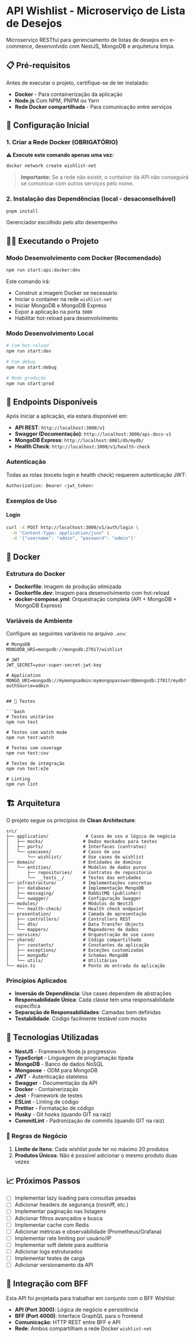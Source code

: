 # API Wishlist - Microserviço de Lista de Desejos

Microserviço RESTful para gerenciamento de listas de desejos em e-commerce, desenvolvido com NestJS, MongoDB e arquitetura limpa.

## 📋 Pré-requisitos

Antes de executar o projeto, certifique-se de ter instalado:

- **Docker** - Para containerização da aplicação
- **Node.js** Com NPM, PNPM ou Yarn
- **Rede Docker compartilhada** - Para comunicação entre serviços

## 🚀 Configuração Inicial

### 1. Criar a Rede Docker (OBRIGATÓRIO)

**⚠️ Execute este comando apenas uma vez:**

```bash
docker network create wishlist-net
```

> **Importante:** Se a rede não existir, o container da API não conseguirá se comunicar com outros serviços pelo nome.

### 2. Instalação das Dependências (local - desaconselhável)

```bash
pnpm install
```
Gerenciador escolhido pelo alto desempenho

## 🏃‍♂️ Executando o Projeto

### Modo Desenvolvimento com Docker (Recomendado)

```bash
npm run start:api:docker:dev
```

Este comando irá:

- Construir a imagem Docker se necessário
- Iniciar o container na rede `wishlist-net`
- Iniciar MongoDB e MongoDB Express
- Expor a aplicação na porta `3000`
- Habilitar hot-reload para desenvolvimento

### Modo Desenvolvimento Local

```bash
# Com hot-reload
npm run start:dev

# Com debug
npm run start:debug

# Modo produção
npm run start:prod
```

## 🔗 Endpoints Disponíveis

Após iniciar a aplicação, ela estará disponível em:

- **API REST**: `http://localhost:3000/v1`
- **Swagger (Documentação)**: `http://localhost:3000/api-docs-v1`
- **MongoDB Express**: `http://localhost:8081/db/mydb/`
- **Health Check**: `http://localhost:3000/v1/health-check`

### Autenticação

Todas as rotas (exceto login e health check) requerem autenticação JWT:

```bash
Authorization: Bearer <jwt_token>
```

### Exemplos de Uso

#### Login
```bash
curl -X POST http://localhost:3000/v1/auth/login \
  -H "Content-Type: application/json" \
  -d '{"username": "admin", "password": "admin"}'
```

## 🐳 Docker

### Estrutura do Docker

- **Dockerfile**: Imagem de produção otimizada
- **Dockerfile.dev**: Imagem para desenvolvimento com hot-reload
- **docker-compose.yml**: Orquestração completa (API + MongoDB + MongoDB Express)

### Variáveis de Ambiente

Configure as seguintes variáveis no arquivo `.env`:

```env
# MongoDB
MONGODB_URI=mongodb://mongodb:27017/wishlist

# JWT
JWT_SECRET=your-super-secret-jwt-key

# Application
MONGO_URI=mongodb://mymongoadmin:mymongopassword@mongodb:27017/mydb?authSource=admin


## 🧪 Testes

```bash
# Testes unitários
npm run test

# Testes com watch mode
npm run test:watch

# Testes com coverage
npm run test:cov

# Testes de integração
npm run test:e2e

# Linting
npm run lint
```

## 🏗️ Arquitetura

O projeto segue os princípios de **Clean Architecture**:

```text
src/
├── application/              # Casos de uso e lógica de negócio
│   ├── mocks/               # Dados mockados para testes
│   ├── ports/               # Interfaces (contratos)
│   └── usecases/            # Casos de uso
│       └── wishlist/        # Use cases de wishlist
├── domain/                  # Entidades de domínio
│   └── entities/            # Modelos de dados puros
│       ├── repositories/    # Contratos de repositório
│       └── __tests__/       # Testes das entidades
├── infrastructure/          # Implementações concretas
│   ├── database/            # Implementação MongoDB
│   ├── messaging/           # RabbitMQ (publisher)
│   └── swagger/             # Configuração Swagger
├── modules/                 # Módulos do NestJS
│   └── health-check/        # Health check endpoint
├── presentation/            # Camada de apresentação
│   ├── controllers/         # Controllers REST
│   ├── dto/                 # Data Transfer Objects
│   └── mappers/             # Mapeadores de dados
├── services/                # Orquestração de use cases
├── shared/                  # Código compartilhado
│   ├── constants/           # Constantes da aplicação
│   ├── exceptions/          # Exceções customizadas
│   ├── mongodb/             # Schemas MongoDB
│   └── utils/               # Utilitários
└── main.ts                  # Ponto de entrada da aplicação
```

### Princípios Aplicados

- **Inversão de Dependência**: Use cases dependem de abstrações
- **Responsabilidade Única**: Cada classe tem uma responsabilidade específica
- **Separação de Responsabilidades**: Camadas bem definidas
- **Testabilidade**: Código facilmente testável com mocks

## 🔧 Tecnologias Utilizadas

- **NestJS** - Framework Node.js progressivo
- **TypeScript** - Linguagem de programação tipada
- **MongoDB** - Banco de dados NoSQL
- **Mongoose** - ODM para MongoDB
- **JWT** - Autenticação stateless
- **Swagger** - Documentação da API
- **Docker** - Containerização
- **Jest** - Framework de testes
- **ESLint** - Linting de código
- **Prettier** - Formatação de código
- **Husky** - Git hooks (quando GIT na raiz)
- **CommitLint** - Padronização de commits (quando GIT na raiz)

### 🔄 Regras de Negócio

1. **Limite de Itens**: Cada wishlist pode ter no máximo 20 produtos
2. **Produtos Únicos**: Não é possível adicionar o mesmo produto duas vezes

## 📈 Próximos Passos

- [ ] Implementar lazy loading para consultas pesadas
- [ ] Adicionar headers de segurança (nosniff, etc.)
- [ ] Implementar paginação nas listagens
- [ ] Adicionar filtros avançados e busca
- [ ] Implementar cache com Redis
- [ ] Adicionar métricas e observabilidade (Prometheus/Grafana)
- [ ] Implementar rate limiting por usuário/IP
- [ ] Implementar soft delete para auditoria
- [ ] Adicionar logs estruturados
- [ ] Implementar testes de carga
- [ ] Adicionar versionamento da API

## 🤝 Integração com BFF

Esta API foi projetada para trabalhar em conjunto com o BFF Wishlist:

- **API (Port 3000)**: Lógica de negócio e persistência
- **BFF (Port 4000)**: Interface GraphQL para o frontend
- **Comunicação**: HTTP REST entre BFF e API
- **Rede**: Ambos compartilham a rede Docker `wishlist-net`
